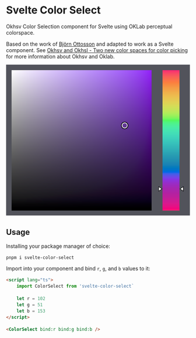 # Svelte Color Select

Okhsv Color Selection component for Svelte using OKLab perceptual colorspace.

Based on the work of [Björn Ottosson](https://bottosson.github.io/) and adapted to work as a Svelte component. See [Okhsv and Okhsl - Two new color spaces for color picking](https://bottosson.github.io/posts/colorpicker/) for more information about Okhsv and Oklab.

![Okhsv color select screenshot](./screenshot.png)

## Usage

Installing your package manager of choice:

    pnpm i svelte-color-select

Import into your component and bind `r`, `g`, and `b` values to it:

```html
<script lang="ts">
	import ColorSelect from 'svelte-color-select`

	let r = 102
	let g = 51
	let b = 153
</script>

<ColorSelect bind:r bind:g bind:b />
```
